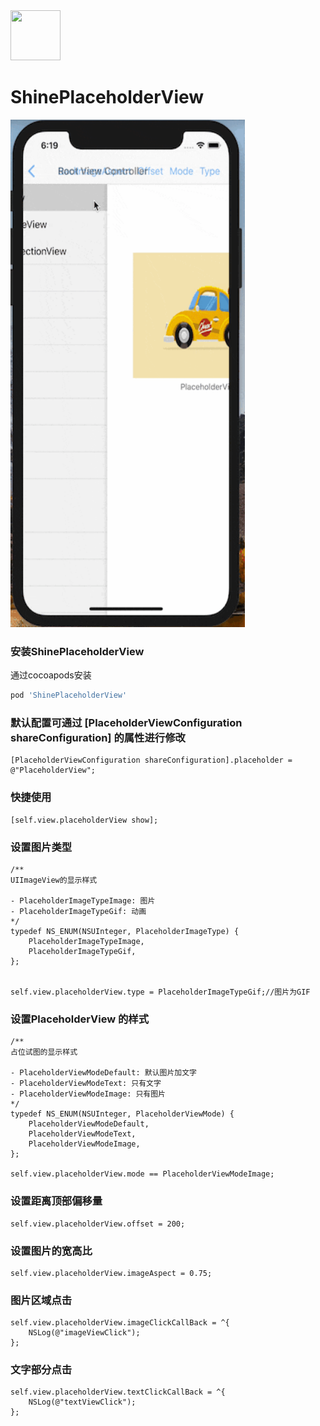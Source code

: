 <img width="80" height="80" border-radius = "40" src="https://avatars0.githubusercontent.com/u/26161584?s=400&u=16aa790577ba20eedb394841b66d1fcfc300c3c1&v=4"/>

# ShinePlaceholderView
<img width="375" height="812" src="https://github.com/Echo-BraveShine/ShinePlaceholderView/blob/master/QQ20180513-181948-HD-2.gif"/>


### 安装ShinePlaceholderView
通过cocoapods安装
```ruby
pod 'ShinePlaceholderView'
```
### 默认配置可通过 [PlaceholderViewConfiguration shareConfiguration] 的属性进行修改
```objc
[PlaceholderViewConfiguration shareConfiguration].placeholder = @"PlaceholderView";
```

### 快捷使用
```objc
[self.view.placeholderView show];
```
### 设置图片类型
```objc
/**
UIImageView的显示样式

- PlaceholderImageTypeImage: 图片
- PlaceholderImageTypeGif: 动画
*/
typedef NS_ENUM(NSUInteger, PlaceholderImageType) {
    PlaceholderImageTypeImage,
    PlaceholderImageTypeGif,
};


self.view.placeholderView.type = PlaceholderImageTypeGif;//图片为GIF
```
### 设置PlaceholderView 的样式
```objc
/**
占位试图的显示样式

- PlaceholderViewModeDefault: 默认图片加文字
- PlaceholderViewModeText: 只有文字
- PlaceholderViewModeImage: 只有图片
*/
typedef NS_ENUM(NSUInteger, PlaceholderViewMode) {
    PlaceholderViewModeDefault,
    PlaceholderViewModeText,
    PlaceholderViewModeImage,
};

self.view.placeholderView.mode == PlaceholderViewModeImage;
```
### 设置距离顶部偏移量
```objc
self.view.placeholderView.offset = 200;
```
### 设置图片的宽高比
```objc
self.view.placeholderView.imageAspect = 0.75;
```
### 图片区域点击
```objc
self.view.placeholderView.imageClickCallBack = ^{
    NSLog(@"imageViewClick");
};
```
### 文字部分点击
```objc
self.view.placeholderView.textClickCallBack = ^{
    NSLog(@"textViewClick");
};
```
